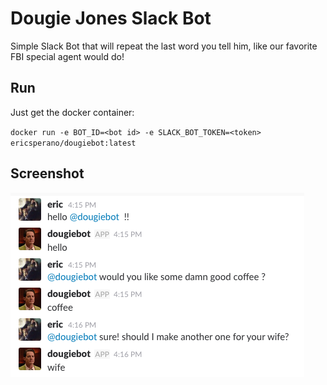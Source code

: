 # Dougie Jones Slack Bot #

Simple Slack Bot that will repeat the last word you tell him, like our favorite FBI special agent would do!

## Run ##

Just get the docker container:

`docker run -e BOT_ID=<bot id> -e SLACK_BOT_TOKEN=<token> ericsperano/dougiebot:latest`

## Screenshot ##

![Screenshot](/dougiebot.png?raw=true "Screenshot")
